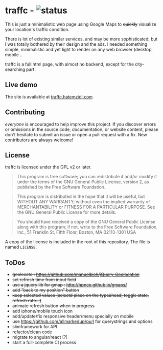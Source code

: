 # traffc - ![status](https://img.shields.io/codeship/e90f5b40-c196-0132-3cad-3eb2295b72b3/master.svg)

This is just a minimalistic web page using Google Maps to ~~quickly~~ visualize your location's traffic condition.

There is lot of existing similar services, and may be more sophisticated, but I was totally bothered by their design and the ads.
I needed something simple, minimalistic and yet light to render on any web browser (desktop, mobile ..

traffc is a full html page, with almost no backend, except for the city-searching part.


## Live demo
The site is available at [traffc.hatemzidi.com](http://traffc.hatemzidi.com/)


## Contributing

_everyone_ is encouraged to help improve this project.
If you discover errors or omissions in the source code, documentation, or website content, please don't hesitate to submit an issue or open a pull request with a fix.
New contributors are always welcome!

## License

traffc is licensed under the GPL v2 or later.

> This program is free software; you can redistribute it and/or modify it under the terms of the GNU General Public License, version 2, as published by the Free Software Foundation.

> This program is distributed in the hope that it will be useful, but WITHOUT ANY WARRANTY; without even the implied warranty of MERCHANTABILITY or FITNESS FOR A PARTICULAR PURPOSE. See the GNU General Public License for more details.

> You should have received a copy of the GNU General Public License along with this program; if not, write to the Free Software Foundation, Inc., 51 Franklin St, Fifth Floor, Boston, MA 02110-1301 USA

A copy of the license is included in the root of this repository. The file is named `LICENSE`.

## ToDos
- ~~geolocate : https://github.com/manuelbieh/jQuery-Geolocation~~
- ~~set refresh time from input field~~
- ~~use a jquery lib for gmap : http://hpneo.github.io/gmaps/~~
- ~~add "back to my position" button~~
- ~~keep selected values (selectd place on the typeahead, toggle state, refresh rate...)~~
- ~~animate refresh button when in progress~~
- add iphone/mobile touch icon
- add/update/fix responsive header/menu specially on mobile
- use https://github.com/allmarkedup/purl for querystrings and options
- slimframework for API
- refactor/clean code
- migrate to angular/react (?)
- start a full-complete CI process

